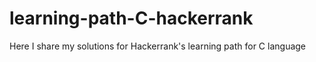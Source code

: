 # learning-path-C-hackerrank
Here I share my solutions for Hackerrank's learning path for C language
